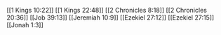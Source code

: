 [[1 Kings 10:22]]
[[1 Kings 22:48]]
[[2 Chronicles 8:18]]
[[2 Chronicles 20:36]]
[[Job 39:13]]
[[Jeremiah 10:9]]
[[Ezekiel 27:12]]
[[Ezekiel 27:15]]
[[Jonah 1:3]]
